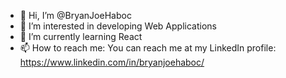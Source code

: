 - 👋 Hi, I’m @BryanJoeHaboc
- 👀 I’m interested in developing Web Applications
- 🌱 I’m currently learning React
- 📫 How to reach me: You can reach me at my LinkedIn profile: https://www.linkedin.com/in/bryanjoehaboc/

<!---
BryanJoeHaboc/BryanJoeHaboc is a ✨ special ✨ repository because its `README.md` (this file) appears on your GitHub profile.
You can click the Preview link to take a look at your changes
- 💞️ I’m looking to collaborate on none for the moment
--->
